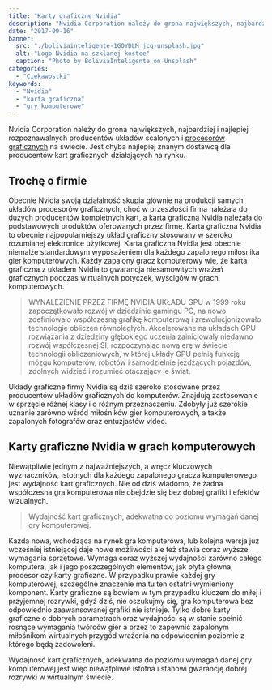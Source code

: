 ```yaml
---
title: "Karty graficzne Nvidia"
description: "Nvidia Corporation należy do grona największych, najbardziej i najlepiej rozpoznawalnych producentów układów scalonych i procesorów graficznych na świecie."
date: "2017-09-16"
banner:
  src: "./boliviainteligente-1GOYDLM_jcg-unsplash.jpg"
  alt: "Logo Nvidia na szklanej kostce"
  caption: "Photo by BoliviaInteligente on Unsplash"
categories:
  - "Ciekawostki"
keywords:
  - "Nvidia"
  - "karta graficzna"
  - "gry komputerowe"
---
```


Nvidia Corporation należy do grona największych, najbardziej i najlepiej rozpoznawalnych producentów układów scalonych i [procesorów graficznych](../procesory-intel/) na świecie. Jest chyba najlepiej znanym dostawcą dla producentów kart graficznych działających na rynku.

## Trochę o firmie

Obecnie Nvidia swoją działalność skupia głównie na produkcji samych układów procesorów graficznych, choć w przeszłości firma należała do dużych producentów kompletnych kart, a karta graficzna Nvidia należała do podstawowych produktów oferowanych przez firmę. Karta graficzna Nvidia to obecnie najpopularniejszy układ graficzny stosowany w szeroko rozumianej elektronice użytkowej. Karta graficzna Nvidia jest obecnie niemalże standardowym wyposażeniem dla każdego zapalonego miłośnika gier komputerowych. Każdy zapalony gracz komputerowy wie, że karta graficzna z układem Nvidia to gwarancja niesamowitych wrażeń graficznych podczas wirtualnych potyczek, wyścigów w grach komputerowych.

> WYNALEZIENIE PRZEZ FIRMĘ NVIDIA UKŁADU GPU w 1999 roku zapoczątkowało rozwój w dziedzinie gamingu PC, na nowo zdefiniowało współczesną grafikę komputerową i zrewolucjonizowało technologie obliczeń równoległych. Akcelerowane na układach GPU rozwiązania z dziedziny głębokiego uczenia zainicjowały niedawno rozwój współczesnej SI, rozpoczynając nową erę w świecie technologii obliczeniowych, w której układy GPU pełnią funkcję mózgu komputerów, robotów i samodzielnie jeżdżących pojazdów, zdolnych widzieć i rozumieć otaczający je świat.

Układy graficzne firmy Nvidia są dziś szeroko stosowane przez producentów układów graficznych do komputerów. Znajdują zastosowanie w sprzęcie różnej klasy i o różnym przeznaczeniu. Zdobyły już szerokie uznanie zarówno wśród miłośników gier komputerowych, a także zapalonych fotografów oraz entuzjastów video.

## Karty graficzne Nvidia w grach komputerowych

Niewątpliwie jednym z najważniejszych, a wręcz kluczowych wyznaczników, istotnych dla każdego zapalonego gracza komputerowego jest wydajność kart graficznych. Nie od dziś wiadomo, że żadna współczesna gra komputerowa nie obejdzie się bez dobrej grafiki i efektów wizualnych.

> Wydajność kart graficznych, adekwatna do poziomu wymagań danej gry komputerowej.

Każda nowa, wchodząca na rynek gra komputerowa, lub kolejna wersja już wcześniej istniejącej daje nowe możliwości ale też stawia coraz wyższe wymagania sprzętowe. Wymaga coraz wyższej wydajności zarówno całego komputera, jak i jego poszczególnych elementów, jak płyta główna, procesor czy karty graficzne. W przypadku prawie każdej gry komputerowej, szczególne znaczenie ma tu ten ostatni wymieniony komponent. Karty graficzne są bowiem w tym przypadku kluczem do miłej i przyjemnej rozrywki, gdyż dziś, nie oszukujmy się, gra komputerowa bez odpowiednio zaawansowanej grafiki nie istnieje. Tylko dobre karty graficzne o dobrych parametrach oraz wydajności są w stanie spełnić rosnące wymagania twórców gier a przez to zapewnić zapalonym miłośnikom wirtualnych przygód wrażenia na odpowiednim poziomie z którego będą zadowoleni.

Wydajność kart graficznych, adekwatna do poziomu wymagań danej gry komputerowej jest więc niewątpliwie istotna i stanowi gwarancję dobrej rozrywki w wirtualnym świecie.
